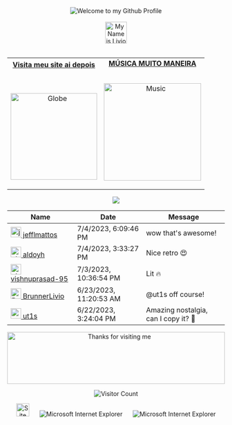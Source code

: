 <!-- "Hero" Header -->
<div align="center">
  <img src="https://cdn.discordapp.com/attachments/629709151374802959/1126639075550560286/wordart_8.png?raw=true" style="max-width: 100%;" alt="Welcome to my Github Profile" />
  <br />
  <br />
  <img height="50" alt="My Name is Livio and I like Node.js" src="https://cdn.discordapp.com/attachments/629709151374802959/1126646279750041631/MEUNOMECAIO.png" />
  <br />
  <br />

</div>

<!-- Social -->
<table width="100%" align="center">
<tr>
<td align="center">
<a href="https://brunnerliv.io">
<strong>Visita meu site ai depois </strong>
<br />
<br />
<br />

<p>

<img alt="Globe" height="200" src="https://cdn.discordapp.com/attachments/629709151374802959/1126647416402219230/5922a2_d72c7f14048948328ce391283fa793a0mv2.gif">
</a>
</p>

</td>


<td align="center">
<a href="https://youtu.be/xKISdd2mKzU">
<strong>MÚSICA MUITO MANEIRA</strong>
<br />
<br />


<p>
<img height="225" alt="Music" src="https://cdn.discordapp.com/attachments/629709151374802959/1126647416909742130/5922a2_3c833488ea04422d9f23a0578adc1f0bmv2.gif"> 
</a>
</p>

</td>
</tr>
</table>

<div align="center">
<a href="https://github.com/BrunnerLivio/brunnerlivio/issues/62#issuecomment-new"><img src="images/guestbook.svg"></a> 
</div>

<!-- Guestbook -->
| Name | Date | Message |
|---|---|---|
| <a href="https://github.com/jefflmattos"><img width="24" src="https://avatars.githubusercontent.com/u/103447498?s=24&u=0b2749a01404c5c4bc6e693103a450fcf68b194a&v=4" alt="jefflmattos" /> jefflmattos</a> |7/4/2023, 6:09:46 PM|wow that's awesome!|
| <a href="https://github.com/aldoyh"><img width="24" src="https://avatars.githubusercontent.com/u/5215449?s=24&v=4" alt="aldoyh" /> aldoyh</a> |7/4/2023, 3:33:27 PM|Nice retro 😍|
| <a href="https://github.com/vishnuprasad-95"><img width="24" src="https://avatars.githubusercontent.com/u/48381842?s=24&u=de8b4fb3fc7585c5e0982ecfe52df7e9dd8d9849&v=4" alt="vishnuprasad-95" /> vishnuprasad-95</a> |7/3/2023, 10:36:54 PM|Lit 🔥|
| <a href="https://github.com/BrunnerLivio"><img width="24" src="https://avatars.githubusercontent.com/u/9899423?s=24&u=5d1170c99cdf11065093d124bd2c87ee1f3e097e&v=4" alt="BrunnerLivio" /> BrunnerLivio</a> |6/23/2023, 11:20:53 AM|@ut1s off course!|
| <a href="https://github.com/ut1s"><img width="24" src="https://avatars.githubusercontent.com/u/110339660?s=24&u=dc2b4b03e05b09a4a70fa0a13f3fbae8cf9aca36&v=4" alt="ut1s" /> ut1s</a> |6/22/2023, 3:24:04 PM|Amazing nostalgia, can I copy it? 🤩|
<!-- /Guestbook -->

<!-- Footer -->

<div align="center">

<img height="120" alt="Thanks for visiting me" width="100%" src="https://raw.githubusercontent.com/BrunnerLivio/brunnerlivio/master/images/marquee.svg" />
<br />

![Visitor Count](https://profile-counter.glitch.me/brunnerlivio/count.svg)


<img src="https://raw.githubusercontent.com/BrunnerLivio/brunnerlivio/master/images/notepad.gif" alt="Site created with Notepad" height="30" />
<!-- "margin-right: whatever;" -->
<span>&nbsp;&nbsp;&nbsp;&nbsp;</span>  
<img src="https://raw.githubusercontent.com/BrunnerLivio/brunnerlivio/master/images/ie_logo.gif" alt="Microsoft Internet Explorer" />
<span>&nbsp;&nbsp;&nbsp;&nbsp;</span>  
<img src="https://raw.githubusercontent.com/BrunnerLivio/brunnerlivio/master/images/noframes.gif" alt="Microsoft Internet Explorer" />

</div>
